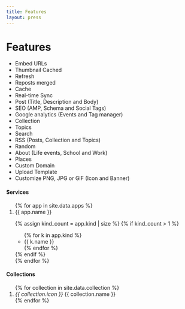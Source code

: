 ```yaml
---
title: Features
layout: press
---
```


<h1 class="mdl-typography--font-light">Features</h1>

- Embed URLs
- Thumbnail Cached
- Refresh
- Reposts merged
- Cache
- Real-time Sync
- Post (Title, Description and Body)
- SEO (AMP, Schema and Social Tags)
- Google analytics (Events and Tag manager)
- Collection
- Topics
- Search
- RSS (Posts, Collection and Topics)
- Random
- About (Life events, School and Work)
- Places
- Custom Domain
- Upload Template
- Customize PNG, JPG or GIF (Icon and Banner)

<h4>Services</h4>

<ol>
{% for app in site.data.apps %}
<li>
<i class="{{ app.icon }}"></i> {{ app.name }}

{% assign kind_count = app.kind | size %}
{% if kind_count > 1 %}
<ul>
{% for k in app.kind %}
<li><i class="{{ k.icon }}"></i> {{ k.name }}</li>
{% endfor %}
</ul>
{% endif %}
</li>
{% endfor %}
</ol>

<h4>Collections</h4>

<ol>
{% for collection in site.data.collection %}
<li><i class="material-icons md-18" style="width: 20px; line-height: 1;">{{ collection.icon }}</i> {{ collection.name }}</li>
{% endfor %}
</ol>